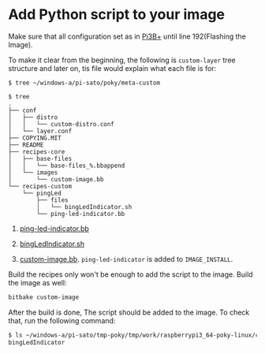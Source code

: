# Add Python script to your image

Make sure that all configuration set as in [Pi3B+](/YOCTO/YOYO/Pi3B+/1.md) until line 192(Flashing the Image).

To make it clear from the beginning, the following is `custom-layer` tree structure and later on, tis file would explain what each file is for:

```console
$ tree ~/windows-a/pi-sato/poky/meta-custom

$ tree
.
├── conf
│   ├── distro
│   │   └── custom-distro.conf
│   └── layer.conf
├── COPYING.MIT
├── README
├── recipes-core
│   ├── base-files
│   │   └── base-files_%.bbappend
│   └── images
│       └── custom-image.bb
└── recipes-custom
    └── pingLed
        ├── files
        │   └── bingLedIndicator.sh
        └── ping-led-indicator.bb
```

1. [ping-led-indicator.bb](/YOCTO/Tasks/meta-custom/recipes-custom/pingLed/ping-led-indicator.bb)

2. [bingLedIndicator.sh](/YOCTO/Tasks/meta-custom/recipes-custom/pingLed/files/bingLedIndicator.sh)

3. [custom-image.bb](/YOCTO/Tasks/meta-custom/recipes-core/images/custom-image.bb). `ping-led-indicator` is added to `IMAGE_INSTALL`.

Build the recipes only won't be enough to add the script to the image. Build the image as well:

```bash
bitbake custom-image
```

After the build is done, The script should be added to the image. To check that, run the following command:

```bash
$ ls ~/windows-a/pi-sato/tmp-poky/tmp/work/raspberrypi3_64-poky-linux/custom-image/1.0-r0/rootfs/usr/bin | grep bingLedIndicator
bingLedIndicator
```
